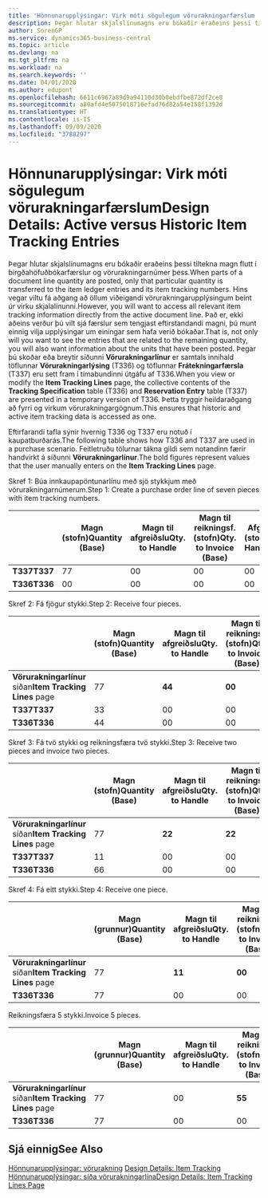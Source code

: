 ```yaml
---
title: 'Hönnunarupplýsingar: Virk móti sögulegum vörurakningarfærslum | Microsoft Docs'
description: Þegar hlutar skjalslínumagns eru bókaðir eraðeins þessi tiltekna magn flutt í birgðahöfuðbókarfærslur og vörurakningarnúmer þess. Hins vegar viltu fá aðgang að öllum viðeigandi vörurakningarupplýsingum beint úr virku skjalalínunni. Það er, ekki aðeins verður þú vilt sjá færslur sem tengjast eftirstandandi magni, þú munt einnig vilja upplýsingar um einingar sem hafa verið bókaðar. Þegar þú skoðar eða breytir síðunni **Vörurakningarlínur** er samtals innihald töflunnar **Vörurakningarlýsing** (T336) og töflunnar **Frátekningarfærsla** (T337) eru sett fram í tímabundinni útgáfu af T336. Þetta tryggir heildaraðgang að fyrri og virkum vörurakningargögnum.
author: SorenGP
ms.service: dynamics365-business-central
ms.topic: article
ms.devlang: na
ms.tgt_pltfrm: na
ms.workload: na
ms.search.keywords: ''
ms.date: 04/01/2020
ms.author: edupont
ms.openlocfilehash: 6611c6967a89d9a94110d30b0ebdfbe872df2ce8
ms.sourcegitcommit: a80afd4e5075018716efad76d82a54e158f1392d
ms.translationtype: HT
ms.contentlocale: is-IS
ms.lasthandoff: 09/09/2020
ms.locfileid: "3788297"
---
```

# <a name="design-details-active-versus-historic-item-tracking-entries"></a><span data-ttu-id="486dd-107">Hönnunarupplýsingar: Virk móti sögulegum vörurakningarfærslum</span><span class="sxs-lookup"><span data-stu-id="486dd-107">Design Details: Active versus Historic Item Tracking Entries</span></span>
<span data-ttu-id="486dd-108">Þegar hlutar skjalslínumagns eru bókaðir eraðeins þessi tiltekna magn flutt í birgðahöfuðbókarfærslur og vörurakningarnúmer þess.</span><span class="sxs-lookup"><span data-stu-id="486dd-108">When parts of a document line quantity are posted, only that particular quantity is transferred to the item ledger entries and its item tracking numbers.</span></span> <span data-ttu-id="486dd-109">Hins vegar viltu fá aðgang að öllum viðeigandi vörurakningarupplýsingum beint úr virku skjalalínunni.</span><span class="sxs-lookup"><span data-stu-id="486dd-109">However, you will want to access all relevant item tracking information directly from the active document line.</span></span> <span data-ttu-id="486dd-110">Það er, ekki aðeins verður þú vilt sjá færslur sem tengjast eftirstandandi magni, þú munt einnig vilja upplýsingar um einingar sem hafa verið bókaðar.</span><span class="sxs-lookup"><span data-stu-id="486dd-110">That is, not only will you want to see the entries that are related to the remaining quantity, you will also want information about the units that have been posted.</span></span> <span data-ttu-id="486dd-111">Þegar þú skoðar eða breytir síðunni **Vörurakningarlínur** er samtals innihald töflunnar **Vörurakningarlýsing** (T336) og töflunnar **Frátekningarfærsla** (T337) eru sett fram í tímabundinni útgáfu af T336.</span><span class="sxs-lookup"><span data-stu-id="486dd-111">When you view or modify the **Item Tracking Lines** page, the collective contents of the **Tracking Specification** table (T336) and **Reservation Entry** table (T337) are presented in a temporary version of T336.</span></span> <span data-ttu-id="486dd-112">Þetta tryggir heildaraðgang að fyrri og virkum vörurakningargögnum.</span><span class="sxs-lookup"><span data-stu-id="486dd-112">This ensures that historic and active item tracking data is accessed as one.</span></span>  

 <span data-ttu-id="486dd-113">Eftirfarandi tafla sýnir hvernig T336 og T337 eru notuð í kaupatburðarás.</span><span class="sxs-lookup"><span data-stu-id="486dd-113">The following table shows how T336 and T337 are used in a purchase scenario.</span></span> <span data-ttu-id="486dd-114">Feitletruðu tölurnar tákna gildi sem notandinn færir handvirkt á síðunni **Vörurakningarlínur**.</span><span class="sxs-lookup"><span data-stu-id="486dd-114">The bold figures represent values that the user manually enters on the **Item Tracking Lines** page.</span></span>  

 <span data-ttu-id="486dd-115">Skref 1: Búa innkaupapöntunarlínu með sjö stykkjum með  vörurakningarnúmerum.</span><span class="sxs-lookup"><span data-stu-id="486dd-115">Step 1: Create a purchase order line of seven pieces with item tracking numbers.</span></span>  

||<span data-ttu-id="486dd-116">**Magn (stofn)**</span><span class="sxs-lookup"><span data-stu-id="486dd-116">**Quantity (Base)**</span></span>|<span data-ttu-id="486dd-117">**Magn til afgreiðslu**</span><span class="sxs-lookup"><span data-stu-id="486dd-117">**Qty. to Handle**</span></span>|<span data-ttu-id="486dd-118">**Magn til reikningsf. (stofn)**</span><span class="sxs-lookup"><span data-stu-id="486dd-118">**Qty. to Invoice (Base)**</span></span>|<span data-ttu-id="486dd-119">**Afgreitt magn (stofn)**</span><span class="sxs-lookup"><span data-stu-id="486dd-119">**Quantity Handled (Base)**</span></span>|<span data-ttu-id="486dd-120">**Reikningsfært magn (stofn)**</span><span class="sxs-lookup"><span data-stu-id="486dd-120">**Quantity Invoiced (Base)**</span></span>|  
|-|----------------------------------------------|--------------------------------------------|------------------------------------------------------|-------------------------------------------------------|--------------------------------------------------------|  
|<span data-ttu-id="486dd-121">**T337**</span><span class="sxs-lookup"><span data-stu-id="486dd-121">**T337**</span></span>|<span data-ttu-id="486dd-122">7</span><span class="sxs-lookup"><span data-stu-id="486dd-122">7</span></span>|<span data-ttu-id="486dd-123">0</span><span class="sxs-lookup"><span data-stu-id="486dd-123">0</span></span>|<span data-ttu-id="486dd-124">0</span><span class="sxs-lookup"><span data-stu-id="486dd-124">0</span></span>|<span data-ttu-id="486dd-125">0</span><span class="sxs-lookup"><span data-stu-id="486dd-125">0</span></span>|<span data-ttu-id="486dd-126">0</span><span class="sxs-lookup"><span data-stu-id="486dd-126">0</span></span>|  
|<span data-ttu-id="486dd-127">**T336**</span><span class="sxs-lookup"><span data-stu-id="486dd-127">**T336**</span></span>|<span data-ttu-id="486dd-128">0</span><span class="sxs-lookup"><span data-stu-id="486dd-128">0</span></span>|<span data-ttu-id="486dd-129">0</span><span class="sxs-lookup"><span data-stu-id="486dd-129">0</span></span>|<span data-ttu-id="486dd-130">0</span><span class="sxs-lookup"><span data-stu-id="486dd-130">0</span></span>|<span data-ttu-id="486dd-131">0</span><span class="sxs-lookup"><span data-stu-id="486dd-131">0</span></span>|<span data-ttu-id="486dd-132">0</span><span class="sxs-lookup"><span data-stu-id="486dd-132">0</span></span>|  

 <span data-ttu-id="486dd-133">Skref 2: Fá fjögur stykki.</span><span class="sxs-lookup"><span data-stu-id="486dd-133">Step 2: Receive four pieces.</span></span>  

||<span data-ttu-id="486dd-134">**Magn (stofn)**</span><span class="sxs-lookup"><span data-stu-id="486dd-134">**Quantity (Base)**</span></span>|<span data-ttu-id="486dd-135">**Magn til afgreiðslu**</span><span class="sxs-lookup"><span data-stu-id="486dd-135">**Qty. to Handle**</span></span>|<span data-ttu-id="486dd-136">**Magn til reikningsf. (stofn)**</span><span class="sxs-lookup"><span data-stu-id="486dd-136">**Qty. to Invoice (Base)**</span></span>|<span data-ttu-id="486dd-137">**Afgreitt magn (stofn)**</span><span class="sxs-lookup"><span data-stu-id="486dd-137">**Quantity Handled (Base)**</span></span>|<span data-ttu-id="486dd-138">**Reikningsfært magn (stofn)**</span><span class="sxs-lookup"><span data-stu-id="486dd-138">**Quantity Invoiced (Base)**</span></span>|  
|-|----------------------------------------------|--------------------------------------------|------------------------------------------------------|-------------------------------------------------------|--------------------------------------------------------|  
|<span data-ttu-id="486dd-139">**Vörurakningarlínur** síðan</span><span class="sxs-lookup"><span data-stu-id="486dd-139">**Item Tracking Lines** page</span></span>|<span data-ttu-id="486dd-140">7</span><span class="sxs-lookup"><span data-stu-id="486dd-140">7</span></span>|<span data-ttu-id="486dd-141">**4**</span><span class="sxs-lookup"><span data-stu-id="486dd-141">**4**</span></span>|<span data-ttu-id="486dd-142">**0**</span><span class="sxs-lookup"><span data-stu-id="486dd-142">**0**</span></span>|<span data-ttu-id="486dd-143">0</span><span class="sxs-lookup"><span data-stu-id="486dd-143">0</span></span>|<span data-ttu-id="486dd-144">0</span><span class="sxs-lookup"><span data-stu-id="486dd-144">0</span></span>|  
|<span data-ttu-id="486dd-145">**T337**</span><span class="sxs-lookup"><span data-stu-id="486dd-145">**T337**</span></span>|<span data-ttu-id="486dd-146">3</span><span class="sxs-lookup"><span data-stu-id="486dd-146">3</span></span>|<span data-ttu-id="486dd-147">0</span><span class="sxs-lookup"><span data-stu-id="486dd-147">0</span></span>|<span data-ttu-id="486dd-148">0</span><span class="sxs-lookup"><span data-stu-id="486dd-148">0</span></span>|<span data-ttu-id="486dd-149">0</span><span class="sxs-lookup"><span data-stu-id="486dd-149">0</span></span>|<span data-ttu-id="486dd-150">0</span><span class="sxs-lookup"><span data-stu-id="486dd-150">0</span></span>|  
|<span data-ttu-id="486dd-151">**T336**</span><span class="sxs-lookup"><span data-stu-id="486dd-151">**T336**</span></span>|<span data-ttu-id="486dd-152">4</span><span class="sxs-lookup"><span data-stu-id="486dd-152">4</span></span>|<span data-ttu-id="486dd-153">0</span><span class="sxs-lookup"><span data-stu-id="486dd-153">0</span></span>|<span data-ttu-id="486dd-154">0</span><span class="sxs-lookup"><span data-stu-id="486dd-154">0</span></span>|<span data-ttu-id="486dd-155">4</span><span class="sxs-lookup"><span data-stu-id="486dd-155">4</span></span>|<span data-ttu-id="486dd-156">0</span><span class="sxs-lookup"><span data-stu-id="486dd-156">0</span></span>|  

 <span data-ttu-id="486dd-157">Skref 3: Fá tvö stykki og reikningsfæra tvö stykki.</span><span class="sxs-lookup"><span data-stu-id="486dd-157">Step 3: Receive two pieces and invoice two pieces.</span></span>  

||<span data-ttu-id="486dd-158">**Magn (stofn)**</span><span class="sxs-lookup"><span data-stu-id="486dd-158">**Quantity (Base)**</span></span>|<span data-ttu-id="486dd-159">**Magn til afgreiðslu**</span><span class="sxs-lookup"><span data-stu-id="486dd-159">**Qty. to Handle**</span></span>|<span data-ttu-id="486dd-160">**Magn til reikningsf. (stofn)**</span><span class="sxs-lookup"><span data-stu-id="486dd-160">**Qty. to Invoice (Base)**</span></span>|<span data-ttu-id="486dd-161">**Afgreitt magn (stofn)**</span><span class="sxs-lookup"><span data-stu-id="486dd-161">**Quantity Handled (Base)**</span></span>|<span data-ttu-id="486dd-162">**Reikningsfært magn (stofn)**</span><span class="sxs-lookup"><span data-stu-id="486dd-162">**Quantity Invoiced (Base)**</span></span>|  
|-|----------------------------------------------|--------------------------------------------|------------------------------------------------------|-------------------------------------------------------|--------------------------------------------------------|  
|<span data-ttu-id="486dd-163">**Vörurakningarlínur** síðan</span><span class="sxs-lookup"><span data-stu-id="486dd-163">**Item Tracking Lines** page</span></span>|<span data-ttu-id="486dd-164">7</span><span class="sxs-lookup"><span data-stu-id="486dd-164">7</span></span>|<span data-ttu-id="486dd-165">**2**</span><span class="sxs-lookup"><span data-stu-id="486dd-165">**2**</span></span>|<span data-ttu-id="486dd-166">**2**</span><span class="sxs-lookup"><span data-stu-id="486dd-166">**2**</span></span>|<span data-ttu-id="486dd-167">4</span><span class="sxs-lookup"><span data-stu-id="486dd-167">4</span></span>|<span data-ttu-id="486dd-168">0</span><span class="sxs-lookup"><span data-stu-id="486dd-168">0</span></span>|  
|<span data-ttu-id="486dd-169">**T337**</span><span class="sxs-lookup"><span data-stu-id="486dd-169">**T337**</span></span>|<span data-ttu-id="486dd-170">1</span><span class="sxs-lookup"><span data-stu-id="486dd-170">1</span></span>|<span data-ttu-id="486dd-171">0</span><span class="sxs-lookup"><span data-stu-id="486dd-171">0</span></span>|<span data-ttu-id="486dd-172">0</span><span class="sxs-lookup"><span data-stu-id="486dd-172">0</span></span>|<span data-ttu-id="486dd-173">0</span><span class="sxs-lookup"><span data-stu-id="486dd-173">0</span></span>|<span data-ttu-id="486dd-174">0</span><span class="sxs-lookup"><span data-stu-id="486dd-174">0</span></span>|  
|<span data-ttu-id="486dd-175">**T336**</span><span class="sxs-lookup"><span data-stu-id="486dd-175">**T336**</span></span>|<span data-ttu-id="486dd-176">6</span><span class="sxs-lookup"><span data-stu-id="486dd-176">6</span></span>|<span data-ttu-id="486dd-177">0</span><span class="sxs-lookup"><span data-stu-id="486dd-177">0</span></span>|<span data-ttu-id="486dd-178">0</span><span class="sxs-lookup"><span data-stu-id="486dd-178">0</span></span>|<span data-ttu-id="486dd-179">6</span><span class="sxs-lookup"><span data-stu-id="486dd-179">6</span></span>|<span data-ttu-id="486dd-180">2</span><span class="sxs-lookup"><span data-stu-id="486dd-180">2</span></span>|  

 <span data-ttu-id="486dd-181">Skref 4: Fá eitt stykki.</span><span class="sxs-lookup"><span data-stu-id="486dd-181">Step 4: Receive one piece.</span></span>  

||<span data-ttu-id="486dd-182">**Magn (grunnur)**</span><span class="sxs-lookup"><span data-stu-id="486dd-182">**Quantity (Base)**</span></span>|<span data-ttu-id="486dd-183">**Magn til afgreiðslu**</span><span class="sxs-lookup"><span data-stu-id="486dd-183">**Qty. to Handle**</span></span>|<span data-ttu-id="486dd-184">**Magn til reikningsf. (stofn)**</span><span class="sxs-lookup"><span data-stu-id="486dd-184">**Qty. to Invoice (Base)**</span></span>|<span data-ttu-id="486dd-185">**Afgreitt magn (stofn)**</span><span class="sxs-lookup"><span data-stu-id="486dd-185">**Quantity Handled (Base)**</span></span>|<span data-ttu-id="486dd-186">**Reikningsfært magn (stofn)**</span><span class="sxs-lookup"><span data-stu-id="486dd-186">**Quantity Invoiced (Base)**</span></span>|  
|-|----------------------------------------------|--------------------------------------------|------------------------------------------------------|-------------------------------------------------------|--------------------------------------------------------|  
|<span data-ttu-id="486dd-187">**Vörurakningarlínur** síðan</span><span class="sxs-lookup"><span data-stu-id="486dd-187">**Item Tracking Lines** page</span></span>|<span data-ttu-id="486dd-188">7</span><span class="sxs-lookup"><span data-stu-id="486dd-188">7</span></span>|<span data-ttu-id="486dd-189">**1**</span><span class="sxs-lookup"><span data-stu-id="486dd-189">**1**</span></span>|<span data-ttu-id="486dd-190">**0**</span><span class="sxs-lookup"><span data-stu-id="486dd-190">**0**</span></span>|<span data-ttu-id="486dd-191">6</span><span class="sxs-lookup"><span data-stu-id="486dd-191">6</span></span>|<span data-ttu-id="486dd-192">2</span><span class="sxs-lookup"><span data-stu-id="486dd-192">2</span></span>|  
|<span data-ttu-id="486dd-193">**T336**</span><span class="sxs-lookup"><span data-stu-id="486dd-193">**T336**</span></span>|<span data-ttu-id="486dd-194">7</span><span class="sxs-lookup"><span data-stu-id="486dd-194">7</span></span>|<span data-ttu-id="486dd-195">0</span><span class="sxs-lookup"><span data-stu-id="486dd-195">0</span></span>|<span data-ttu-id="486dd-196">0</span><span class="sxs-lookup"><span data-stu-id="486dd-196">0</span></span>|<span data-ttu-id="486dd-197">7</span><span class="sxs-lookup"><span data-stu-id="486dd-197">7</span></span>|<span data-ttu-id="486dd-198">2</span><span class="sxs-lookup"><span data-stu-id="486dd-198">2</span></span>|  

 <span data-ttu-id="486dd-199">Reikningsfæra 5 stykki.</span><span class="sxs-lookup"><span data-stu-id="486dd-199">Invoice 5 pieces.</span></span>  

||<span data-ttu-id="486dd-200">**Magn (grunnur)**</span><span class="sxs-lookup"><span data-stu-id="486dd-200">**Quantity (Base)**</span></span>|<span data-ttu-id="486dd-201">**Magn til afgreiðslu**</span><span class="sxs-lookup"><span data-stu-id="486dd-201">**Qty. to Handle**</span></span>|<span data-ttu-id="486dd-202">**Magn til reikningsf. (stofn)**</span><span class="sxs-lookup"><span data-stu-id="486dd-202">**Qty. to Invoice (Base)**</span></span>|<span data-ttu-id="486dd-203">**Afgreitt magn (stofn)**</span><span class="sxs-lookup"><span data-stu-id="486dd-203">**Quantity Handled (Base)**</span></span>|<span data-ttu-id="486dd-204">**Reikningsfært magn (stofn)**</span><span class="sxs-lookup"><span data-stu-id="486dd-204">**Quantity Invoiced (Base)**</span></span>|  
|-|----------------------------------------------|--------------------------------------------|------------------------------------------------------|-------------------------------------------------------|--------------------------------------------------------|  
|<span data-ttu-id="486dd-205">**Vörurakningarlínur** síðan</span><span class="sxs-lookup"><span data-stu-id="486dd-205">**Item Tracking Lines** page</span></span>|<span data-ttu-id="486dd-206">7</span><span class="sxs-lookup"><span data-stu-id="486dd-206">7</span></span>|<span data-ttu-id="486dd-207">0</span><span class="sxs-lookup"><span data-stu-id="486dd-207">0</span></span>|<span data-ttu-id="486dd-208">**5**</span><span class="sxs-lookup"><span data-stu-id="486dd-208">**5**</span></span>|<span data-ttu-id="486dd-209">7</span><span class="sxs-lookup"><span data-stu-id="486dd-209">7</span></span>|<span data-ttu-id="486dd-210">2</span><span class="sxs-lookup"><span data-stu-id="486dd-210">2</span></span>|  
|<span data-ttu-id="486dd-211">**T336**</span><span class="sxs-lookup"><span data-stu-id="486dd-211">**T336**</span></span>|<span data-ttu-id="486dd-212">7</span><span class="sxs-lookup"><span data-stu-id="486dd-212">7</span></span>|<span data-ttu-id="486dd-213">0</span><span class="sxs-lookup"><span data-stu-id="486dd-213">0</span></span>|<span data-ttu-id="486dd-214">0</span><span class="sxs-lookup"><span data-stu-id="486dd-214">0</span></span>|<span data-ttu-id="486dd-215">7</span><span class="sxs-lookup"><span data-stu-id="486dd-215">7</span></span>|<span data-ttu-id="486dd-216">7</span><span class="sxs-lookup"><span data-stu-id="486dd-216">7</span></span>|  

## <a name="see-also"></a><span data-ttu-id="486dd-217">Sjá einnig</span><span class="sxs-lookup"><span data-stu-id="486dd-217">See Also</span></span>  
 <span data-ttu-id="486dd-218">[Hönnunarupplýsingar: vörurakning](design-details-item-tracking.md) </span><span class="sxs-lookup"><span data-stu-id="486dd-218">[Design Details: Item Tracking](design-details-item-tracking.md) </span></span>  
 [<span data-ttu-id="486dd-219">Hönnunarupplýsingar: síða vörurakningarlína</span><span class="sxs-lookup"><span data-stu-id="486dd-219">Design Details: Item Tracking Lines Page</span></span>](design-details-item-tracking-lines-window.md)
